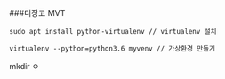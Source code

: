 ###디장고 MVT

    sudo apt install python-virtualenv // virtualenv 설치
    
    virtualenv --python=python3.6 myvenv // 가상환경 만들기

mkdir ㅇ
<!--stackedit_data:
eyJoaXN0b3J5IjpbLTEyNTMyMjA1NTAsLTQ4MTM4MjY4M119
-->